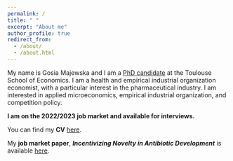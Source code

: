 ```yaml
---
permalink: /
title: " "
excerpt: "About me"
author_profile: true
redirect_from: 
  - /about/
  - /about.html
---
```



My name is Gosia Majewska and I am a [PhD candidate](https://www.tse-fr.eu/people/gosia-majewska) at the Toulouse School of Economics. I am a health and empirical industrial organization economist, with a particular interest in the pharmaceutical industry. I am interested in applied microeconomics, empirical industrial organization, and competition policy.

**I am on the 2022/2023 job market and available for interviews.**

You can find my **CV** [here](https://gosia-majewska.github.io/files/Gosia_Majewska.pdf).

My **job market paper**, _**Incentivizing Novelty in Antibiotic Development**_ is available [here](https://gosia-majewska.github.io/files/Majewska_JMP.pdf).
